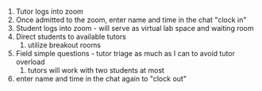 1. Tutor logs into zoom
2. Once admitted to the zoom, enter name and time in the chat "clock in"
3. Student logs into zoom - will serve as virtual lab space and waiting room
4. Direct students to available tutors
	1. utilize breakout rooms 
5. Field simple questions - tutor triage as much as I can to avoid tutor overload
	1. tutors will work with two students at most
7. enter name and time in the chat again to "clock out"